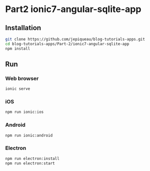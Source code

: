 #  Part2 ionic7-angular-sqlite-app

## Installation

```bash
git clone https://github.com/jepiqueau/blog-tutorials-apps.git
cd blog-tutorials-apps/Part-2/ionic7-angular-sqlite-app
npm install
```

## Run 

### Web browser

```bash
ionic serve
```

### iOS

```bash
npm run ionic:ios
```

### Android

```bash
npm run ionic:android
```

### Electron

```bash
npm run electron:install
npm run electron:start
```
